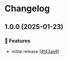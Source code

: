 # Changelog

## 1.0.0 (2025-01-23)

### 🌟 Features

- initial release ([4f43ae8](https://github.com/Norgate-AV/NAVDatabase.Amx.DenonDN-500CB/commit/4f43ae8ba42219c455c9a0faf32f2f2297d10f9f))
